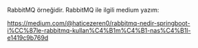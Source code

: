 RabbitMQ örneğidir. RabbitMQ ile ilgili medium yazım:

https://medium.com/@haticezeren0/rabbitmq-nedir-springboot-i%CC%87le-rabbitmq-kullan%C4%B1m%C4%B1-nas%C4%B1l-e1419c9b769d
